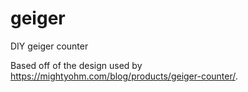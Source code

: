 # geiger
DIY geiger counter

Based off of the design used by https://mightyohm.com/blog/products/geiger-counter/. 

